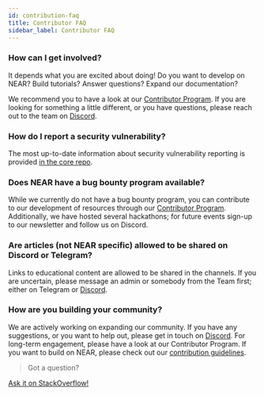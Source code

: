 ```yaml
---
id: contribution-faq
title: Contributor FAQ
sidebar_label: Contributor FAQ
---
```


### How can I get involved?
It depends what you are excited about doing! Do you want to develop on NEAR? Build tutorials? Answer questions? Expand our documentation? 

We recommend you to have a look at our [Contributor Program](https://near.org/contributor/). If you are looking for something a little different, or you have questions, please reach out to the team on [Discord](http://near.chat/).


### How do I report a security vulnerability?
The most up-to-date information about security vulnerability reporting is provided [in the core repo](https://github.com/near/nearcore/blob/master/SECURITY.md). 

### Does NEAR have a bug bounty program available?
While we currently do not have a bug bounty program, you can contribute to our development of resources through our [Contributor Program](https://near.org/contributor/). Additionally, we have hosted several hackathons; for future events sign-up to our newsletter and follow us on Discord.

### Are articles (not NEAR specific) allowed to be shared on Discord or Telegram?
Links to educational content are allowed to be shared in the channels. If you are uncertain, please message an admin or somebody from the Team first; either on Telegram or [Discord](http://near.chat/).

### How are you building your community?
We are actively working on expanding our community. If you have any suggestions, or you want to help out, please get in touch on [Discord](http://near.chat/). For long-term engagement, please have a look at our Contributor Program. If you want to build on NEAR, please check out our [contribution guidelines](/docs/contribution/nearcore).

>Got a question?
<a href="https://stackoverflow.com/questions/tagged/nearprotocol">
  <h8>Ask it on StackOverflow!</h8></a>
